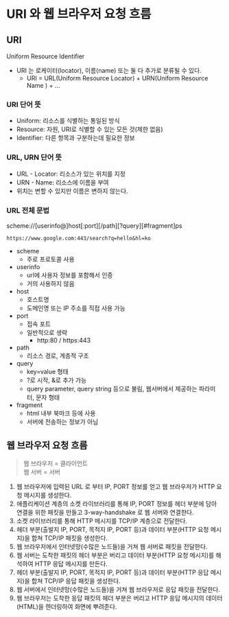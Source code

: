 # URI 와 웹 브라우저 요청 흐름

## URI
Uniform Resource Identifier
- URI 는 로케이터(locator), 이름(name) 또는 둘 다 추가로 분류될 수 있다.
  - URI = URL(Uniform Resource Locator) + URN(Uniform Resource Name ) + ... 

### URI 단어 뜻
- Uniform: 리소스를 식별하는 통일된 방식
- Resource: 자원, URI로 식별할 수 있는 모든 것(제한 없음)
- Identifier: 다른 항목과 구분하는데 필요한 정보

### URL, URN 단어 뜻
- URL - Locator: 리소스가 있는 위치를 지정
- URN - Name: 리소스에 이름을 부여
- 위치는 변할 수 있지만 이름은 변하지 않는다.

### URL 전체 문법
scheme://[userinfo@]host[:port][/path][?query][#fragment]ps
```
https://www.google.com:443/search?q=hello&hl=ko
```
- scheme
  - 주로 프로토콜 사용
- userinfo
  - url에 사용자 정보를 포함해서 인증
  - 거의 사용하지 않음
- host
  - 호스트명
  - 도메인명 또는 IP 주소를 직접 사용 가능
- port
  - 접속 포트
  - 일반적으로 생략
    - http:80 / https:443
- path
  - 리소스 경로, 계층적 구조
- query
  - key=value 형태
  - ?로 시작, &로 추가 가능
  - query parameter, query string 등으로 불림, 웹서버에서 제공하는 파라미터, 문자 형태
- fragment
  - html 내부 북마크 등에 사용
  - 서버에 전송하는 정보가 아님

## 웹 브라우저 요청 흐름
> 웹 브라우저 = 클라이언트  
> 웹 서버 = 서버

1) 웹 브라우저에 입력된 URL 로 부터 IP, PORT 정보를 얻고 웹 브라우저가 HTTP 요청 메시지를 생성한다.
2) 애플리케이션 계층의 소켓 라이브러리를 통해 IP, PORT 정보를 헤더 부분에 담아 연결을 위한 패킷을 만들고 3-way-handshake 로 웹 서버와 연결한다.
3) 소켓 라이브러리를 통해 HTTP 메시지를 TCP/IP 계층으로 전달한다.
4) 헤더 부분(출발지 IP, PORT, 목적지 IP, PORT 등)과 데이터 부분(HTTP 요청 메시지)을 합쳐 TCP/IP 패킷을 생성한다.
5) 웹 브라우저에서 인터넷망(수많은 노드들)을 거쳐 웹 서버로 패킷을 전달한다.
6) 웹 서버는 도착한 패킷의 헤더 부분은 버리고 데이터 부분(HTTP 요청 메시지)를 해석하여 HTTP 응답 메시지를 만든다.
7) 헤더 부분(출발지 IP, PORT, 목적지 IP, PORT 등)과 데이터 부분(HTTP 응답 메시지)을 합쳐 TCP/IP 응답 패킷을 생성한다.
8) 웹 서버에서 인터넷망(수많은 노드들)을 거쳐 웹 브라우저로 응답 패킷을 전달한다.
9) 웹 브라우저는 도착한 응답 패킷의 헤더 부분은 버리고 HTTP 응답 메시지의 데이터(HTML)을 렌더링하여 화면에 뿌려준다.
